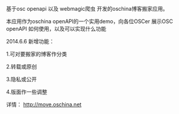 
基于osc openapi 以及 webmagic爬虫 开发的oschina博客搬家应用。 


本应用作为oschina openAPI的一个实用demo，向各位OSCer 展示OSC openAPI 如何使用，以及可以实现什么功能


2014.6.6 新增功能：

1.可对要搬家的博客作分类

2.转载或原创

3.隐私或公开

4.版面作一些调整


详情： http://move.oschina.net